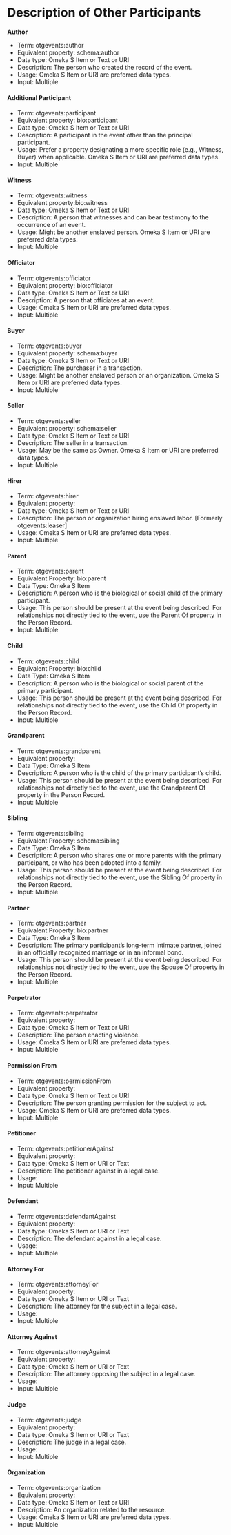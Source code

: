 # Description of Other Participants

**Author**

* Term: otgevents:author
* Equivalent property: schema:author
* Data type: Omeka S Item or Text or URI
* Description: The person who created the record of the event.
* Usage: Omeka S Item or URI are preferred data types.
* Input: Multiple

#### **Additional Participant**

* Term: otgevents:participant
* Equivalent property: bio:participant
* Data type: Omeka S Item or Text or URI
* Description: A participant in the event other than the principal participant.
* Usage: Prefer a property designating a more specific role (e.g., Witness, Buyer) when applicable. Omeka S Item or URI are preferred data types.
* Input: Multiple

#### **Witness**

* Term: otgevents:witness
* Equivalent property:bio:witness
* Data type: Omeka S Item or Text or URI
* Description: A person that witnesses and can bear testimony to the occurrence of an event.&#x20;
* Usage: Might be another enslaved person. Omeka S Item or URI are preferred data types.
* Input: Multiple

#### **Officiator**

* Term: otgevents:officiator
* Equivalent property: bio:officiator
* Data type: Omeka S Item or Text or URI
* Description: A person that officiates at an event.
* Usage: Omeka S Item or URI are preferred data types.
* Input: Multiple

#### **Buyer**

* Term: otgevents:buyer
* Equivalent property: schema:buyer
* Data type: Omeka S Item or Text or URI
* Description: The purchaser in a transaction.&#x20;
* Usage: Might be another enslaved person or an organization. Omeka S Item or URI are preferred data types.
* Input: Multiple

#### **Seller**

* Term: otgevents:seller
* Equivalent property: schema:seller
* Data type: Omeka S Item or Text or URI
* Description: The seller in a transaction.&#x20;
* Usage: May be the same as Owner. Omeka S Item or URI are preferred data types.
* Input: Multiple

#### **Hirer**

* Term: otgevents:hirer
* Equivalent property:
* Data type: Omeka S Item or Text or URI
* Description: The person or organization hiring enslaved labor. \[Formerly otgevents:leaser]
* Usage: Omeka S Item or URI are preferred data types.
* Input: Multiple

#### **Parent**&#x20;

* Term: otgevents:parent
* Equivalent Property: bio:parent
* Data Type: Omeka S Item
* Description: A person who is the biological or social child of the primary participant.&#x20;
* Usage: This person should be present at the event being described. For relationships not directly tied to the event, use the Parent Of property in the Person Record.
* Input: Multiple

#### **Child**

* Term: otgevents:child
* Equivalent Property: bio:child
* Data Type: Omeka S Item
* Description: A person who is the biological or social parent of the primary participant.&#x20;
* Usage: This person should be present at the event being described. For relationships not directly tied to the event, use the Child Of property in the Person Record.
* Input: Multiple

#### **Grandparent**

* Term: otgevents:grandparent
* Equivalent property:
* Data Type: Omeka S Item
* Description: A person who is the child of the primary participant’s child.
* Usage: This person should be present at the event being described. For relationships not directly tied to the event, use the Grandparent Of property in the Person Record.
* Input: Multiple

#### **Sibling**

* Term: otgevents:sibling
* Equivalent Property:  schema:sibling
* Data Type: Omeka S Item
* Description: A person who shares one or more parents with the primary participant, or who has been adopted into a family.
* Usage: This person should be present at the event being described. For relationships not directly tied to the event, use the Sibling Of property in the Person Record.
* Input: Multiple

#### **Partner**

* Term: otgevents:partner
* Equivalent Property: bio:partner
* Data Type: Omeka S Item
* Description: The primary participant’s long-term intimate partner, joined in an officially recognized marriage or in an informal bond.
* Usage: This person should be present at the event being described. For relationships not directly tied to the event, use the Spouse Of property in the Person Record.
* Input: Multiple

#### **Perpetrator**

* Term: otgevents:perpetrator
* Equivalent property:
* Data type: Omeka S Item or Text or URI
* Description: The person enacting violence.
* Usage: Omeka S Item or URI are preferred data types.
* Input: Multiple

#### **Permission From**

* Term: otgevents:permissionFrom
* Equivalent property:
* Data type: Omeka S Item or Text or URI
* Description: The person granting permission for the subject to act.
* Usage: Omeka S Item or URI are preferred data types.
* Input: Multiple

#### **Petitioner**

* Term: otgevents:petitionerAgainst
* Equivalent property:
* Data type: Omeka S Item or URI or Text
* Description: The petitioner against in a legal case.
* Usage:
* Input: Multiple

#### **Defendant**

* Term: otgevents:defendantAgainst
* Equivalent property:
* Data type: Omeka S Item or URI or Text
* Description: The defendant against in a legal case.
* Usage:
* Input: Multiple

#### **Attorney For**

* Term: otgevents:attorneyFor
* Equivalent property:
* Data type: Omeka S Item or URI or Text
* Description: The attorney for the subject in a legal case.
* Usage:
* Input: Multiple

#### **Attorney Against**

* Term: otgevents:attorneyAgainst
* Equivalent property:
* Data type: Omeka S Item or URI or Text
* Description: The attorney opposing the subject in a legal case.
* Usage:
* Input: Multiple

#### **Judge**

* Term: otgevents:judge
* Equivalent property:
* Data type: Omeka S Item or URI or Text
* Description: The judge in a legal case.
* Usage:
* Input: Multiple

#### **Organization**

* Term: otgevents:organization
* Equivalent property:
* Data type: Omeka S Item or Text or URI
* Description: An organization related to the resource.
* Usage: Omeka S Item or URI are preferred data types.
* Input: Multiple

###
